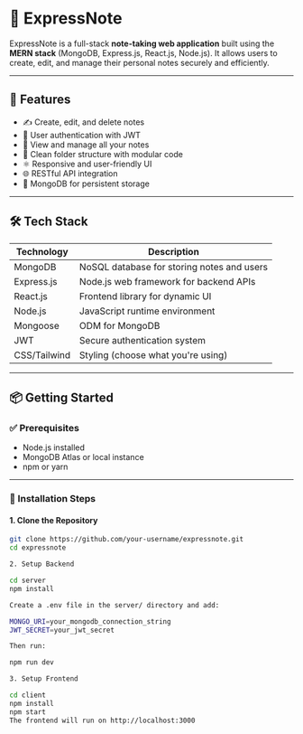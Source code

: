# 📝 ExpressNote

ExpressNote is a full-stack **note-taking web application** built using the **MERN stack** (MongoDB, Express.js, React.js, Node.js). It allows users to create, edit, and manage their personal notes securely and efficiently.

---

## 🚀 Features

- ✍️ Create, edit, and delete notes
- 🔐 User authentication with JWT
- 📒 View and manage all your notes
- 📂 Clean folder structure with modular code
- ⚛️ Responsive and user-friendly UI
- 🌐 RESTful API integration
- 💾 MongoDB for persistent storage

---

## 🛠️ Tech Stack

| Technology    | Description                          |
|---------------|--------------------------------------|
| MongoDB       | NoSQL database for storing notes and users |
| Express.js    | Node.js web framework for backend APIs |
| React.js      | Frontend library for dynamic UI      |
| Node.js       | JavaScript runtime environment       |
| Mongoose      | ODM for MongoDB                      |
| JWT           | Secure authentication system         |
| CSS/Tailwind  | Styling (choose what you're using)   |

---

## 📦 Getting Started

### ✅ Prerequisites

- Node.js installed
- MongoDB Atlas or local instance
- npm or yarn

---

### 🔧 Installation Steps

#### 1. Clone the Repository

```bash
git clone https://github.com/your-username/expressnote.git
cd expressnote

2. Setup Backend

cd server
npm install

Create a .env file in the server/ directory and add:

MONGO_URI=your_mongodb_connection_string
JWT_SECRET=your_jwt_secret

Then run:

npm run dev

3. Setup Frontend

cd client
npm install
npm start
The frontend will run on http://localhost:3000




